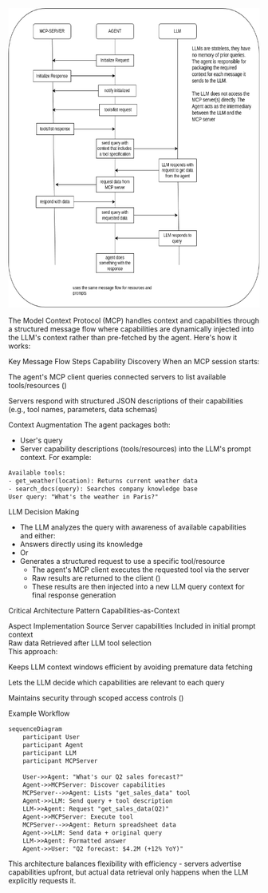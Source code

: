 <img src="mcp-flow.drawio.png" alt="MCP Flow" width="800" height="600" />


The Model Context Protocol (MCP) handles context and capabilities through a structured message flow where capabilities are dynamically injected into the LLM's context rather than pre-fetched by the agent. Here's how it works:

Key Message Flow Steps
Capability Discovery
When an MCP session starts:

The agent's MCP client queries connected servers to list available tools/resources ()

Servers respond with structured JSON descriptions of their capabilities (e.g., tool names, parameters, data schemas)

Context Augmentation
The agent packages both:
- User's query
- Server capability descriptions (tools/resources)
into the LLM's prompt context. For example:

```text
Available tools: 
- get_weather(location): Returns current weather data  
- search_docs(query): Searches company knowledge base  
User query: "What's the weather in Paris?"
```

LLM Decision Making
 - The LLM analyzes the query with awareness of available capabilities and either:
 - Answers directly using its knowledge
 - Or
 - Generates a structured request to use a specific tool/resource
    - The agent's MCP client executes the requested tool via the server
    - Raw results are returned to the client ()
    - These results are then injected into a new LLM query context for final response generation

Critical Architecture Pattern
Capabilities-as-Context

Aspect	Implementation	Source
Server capabilities	Included in initial prompt context	
Raw data	Retrieved after LLM tool selection	
This approach:

Keeps LLM context windows efficient by avoiding premature data fetching

Lets the LLM decide which capabilities are relevant to each query

Maintains security through scoped access controls ()

Example Workflow

```text
sequenceDiagram
    participant User
    participant Agent
    participant LLM
    participant MCPServer
    
    User->>Agent: "What's our Q2 sales forecast?"
    Agent->>MCPServer: Discover capabilities
    MCPServer-->>Agent: Lists "get_sales_data" tool
    Agent->>LLM: Send query + tool description
    LLM->>Agent: Request "get_sales_data(Q2)"
    Agent->>MCPServer: Execute tool
    MCPServer-->>Agent: Return spreadsheet data
    Agent->>LLM: Send data + original query
    LLM->>Agent: Formatted answer
    Agent->>User: "Q2 forecast: $4.2M (+12% YoY)"
```

This architecture balances flexibility with efficiency - servers advertise capabilities upfront, but actual data retrieval only happens when the LLM explicitly requests it.
